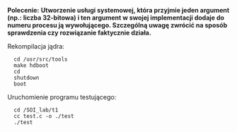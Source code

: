 **Polecenie:**
**Utworzenie usługi systemowej, która przyjmie jeden argument (np.: liczba 32-bitowa) i ten argument w swojej implementacji dodaje do numeru procesu ją wywołującego. Szczególną uwagę zwrócić na sposób sprawdzenia czy rozwiązanie faktycznie działa.**

   Rekompilacja jądra:
   
      cd /usr/src/tools
      make hdboot
      cd
      shutdown
      boot
  
   Uruchomienie programu testującego:
   
      cd /SOI_lab/t1
      cc test.c -o ./test
      ./test
